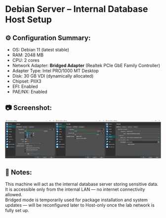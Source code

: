 # Debian Server – Internal Database Host Setup

## ⚙️ Configuration Summary:
- OS: Debian 11 (latest stable)
- RAM: 2048 MB
- CPU: 2 cores
- Network Adapter: **Bridged Adapter** (Realtek PCIe GbE Family Controller)
- Adapter Type: Intel PRO/1000 MT Desktop
- Disk: 30 GB VDI (dynamically allocated)
- Chipset: PIIX3
- EFI: Enabled
- PAE/NX: Enabled

## 📷 Screenshot:
![Debian Server VM Settings](../screenshots/serverConfig.png)

## 💭 Notes:
This machine will act as the internal database server storing sensitive data.  
It is accessible only from the internal LAN — no internet connectivity allowed.  
Bridged mode is temporarily used for package installation and system updates — will be reconfigured later to Host-only once the lab network is fully set up.
